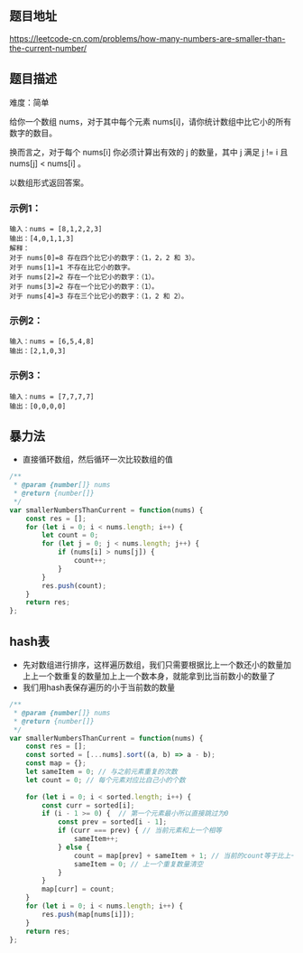 ## 题目地址

https://leetcode-cn.com/problems/how-many-numbers-are-smaller-than-the-current-number/

## 题目描述

难度：简单

给你一个数组 nums，对于其中每个元素 nums[i]，请你统计数组中比它小的所有数字的数目。

换而言之，对于每个 nums[i] 你必须计算出有效的 j 的数量，其中 j 满足 j != i 且 nums[j] < nums[i] 。

以数组形式返回答案。

### 示例1：

```
输入：nums = [8,1,2,2,3]
输出：[4,0,1,1,3]
解释： 
对于 nums[0]=8 存在四个比它小的数字：（1，2，2 和 3）。 
对于 nums[1]=1 不存在比它小的数字。
对于 nums[2]=2 存在一个比它小的数字：（1）。 
对于 nums[3]=2 存在一个比它小的数字：（1）。 
对于 nums[4]=3 存在三个比它小的数字：（1，2 和 2）。
```

### 示例2：

```
输入：nums = [6,5,4,8]
输出：[2,1,0,3]
```

### 示例3：

```
输入：nums = [7,7,7,7]
输出：[0,0,0,0]
```

## 暴力法

- 直接循环数组，然后循环一次比较数组的值

```js
/**
 * @param {number[]} nums
 * @return {number[]}
 */
var smallerNumbersThanCurrent = function(nums) {
    const res = [];
    for (let i = 0; i < nums.length; i++) {
        let count = 0;
        for (let j = 0; j < nums.length; j++) {
            if (nums[i] > nums[j]) {
                count++;
            }
        }
        res.push(count);
    }
    return res;
};
```

## hash表

- 先对数组进行排序，这样遍历数组，我们只需要根据比上一个数还小的数量加上上一个数重复的数量加上上一个数本身，就能拿到比当前数小的数量了
- 我们用hash表保存遍历的小于当前数的数量


```js
/**
 * @param {number[]} nums
 * @return {number[]}
 */
var smallerNumbersThanCurrent = function(nums) {
    const res = [];
    const sorted = [...nums].sort((a, b) => a - b);
    const map = {};
    let sameItem = 0; // 与之前元素重复的次数
    let count = 0; // 每个元素对应比自己小的个数
    
    for (let i = 0; i < sorted.length; i++) {
        const curr = sorted[i];
        if (i - 1 >= 0) {  // 第一个元素最小所以直接跳过为0
            const prev = sorted[i - 1];
            if (curr === prev) { // 当前元素和上一个相等
                sameItem++;
            } else {
                count = map[prev] + sameItem + 1; // 当前的count等于比上一个小的数的数量加上上一个数重复的数量加上上一个数本身
                sameItem = 0; // 上一个重复数量清空
            }
        }
        map[curr] = count;
    }
    for (let i = 0; i < nums.length; i++) {
        res.push(map[nums[i]]);
    }
    return res;
};
```

